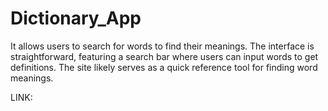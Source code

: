 # Dictionary_App
It allows users to search for words to find their meanings. The interface is straightforward, featuring a search bar where users can input words to get definitions. The site likely serves as a quick reference tool for finding word meanings.

LINK:


